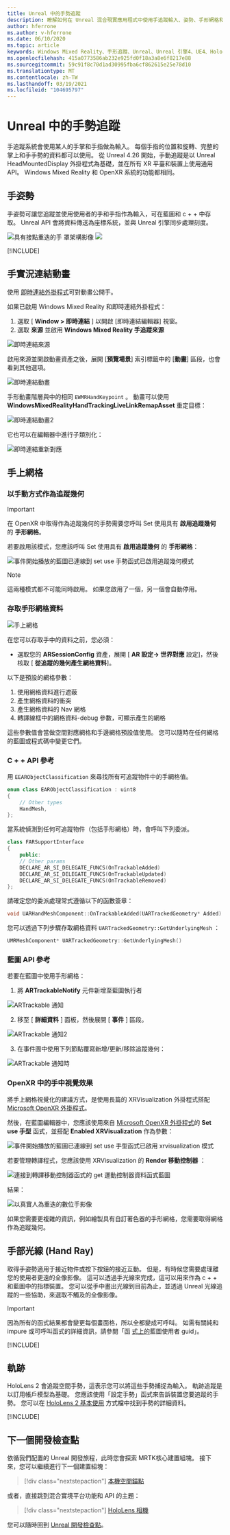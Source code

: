 ```yaml
---
title: Unreal 中的手勢追蹤
description: 瞭解如何在 Unreal 混合現實應用程式中使用手追蹤輸入、姿勢、手形網格和即時連結動畫。
author: hferrone
ms.author: v-hferrone
ms.date: 06/10/2020
ms.topic: article
keywords: Windows Mixed Reality、手形追蹤、Unreal、Unreal 引擎4、UE4、HoloLens、HoloLens 2、混合現實、開發、功能、檔、指南、全像投影、遊戲開發、混合現實耳機、windows Mixed Reality 耳機、虛擬實境耳機
ms.openlocfilehash: 415a0773586ab232e925fd0f18a3a8e6f8217e88
ms.sourcegitcommit: 59c91f8c70d1ad30995fba6cf862615e25e78d10
ms.translationtype: MT
ms.contentlocale: zh-TW
ms.lasthandoff: 03/19/2021
ms.locfileid: "104695797"
---
```

# <a name="hand-tracking-in-unreal"></a>Unreal 中的手勢追蹤

手追蹤系統會使用某人的手掌和手指做為輸入。 每個手指的位置和旋轉、完整的掌上和手手勢的資料都可以使用。 從 Unreal 4.26 開始，手動追蹤是以 Unreal HeadMountedDisplay 外掛程式為基礎，並在所有 XR 平臺和裝置上使用通用 API。 Windows Mixed Reality 和 OpenXR 系統的功能都相同。

## <a name="hand-pose"></a>手姿勢

手姿勢可讓您追蹤並使用使用者的手和手指作為輸入，可在藍圖和 c + + 中存取。 Unreal API 會將資料傳送為座標系統，並與 Unreal 引擎同步處理刻度。

![具有接點重迭的手 ](images/hand-tracking-img-02.png)
 罩架構影像 ![](images/hand-tracking-skeleton-update.png)

[!INCLUDE[](includes/tabs-tracking-hand-pose.md)]

## <a name="hand-live-link-animation"></a>手實況連結動畫

使用 [即時連結外掛程式](https://docs.unrealengine.com/Engine/Animation/LiveLinkPlugin/index.html)可對動畫公開手。

如果已啟用 Windows Mixed Reality 和即時連結外掛程式：
1. 選取 [ **Window > 即時連結** ] 以開啟 [即時連結編輯器] 視窗。
2. 選取 **來源** 並啟用 **Windows Mixed Reality 手追蹤來源**

![即時連結來源](images/unreal/live-link-source.png)

啟用來源並開啟動畫資產之後，展開 [**預覽場景**] 索引標籤中的 [**動畫**] 區段，也會看到其他選項。

![即時連結動畫](images/unreal/live-link-animation.png)

手形動畫階層與中的相同 `EWMRHandKeypoint` 。 動畫可以使用 **WindowsMixedRealityHandTrackingLiveLinkRemapAsset** 重定目標：

![即時連結動畫2](images/unreal/live-link-animation2.png)

它也可以在編輯器中進行子類別化：

![即時連結重新對應](images/unreal/live-link-remap.png)

## <a name="hand-mesh"></a>手上網格

### <a name="hand-mesh-as-a-tracked-geometry"></a>以手動方式作為追蹤幾何

> [!IMPORTANT]
> 在 OpenXR 中取得作為追蹤幾何的手勢需要您呼叫 Set 使用具有 **啟用追蹤幾何** 的 **手形網格**。

若要啟用該模式，您應該呼叫 Set 使用具有 **啟用追蹤幾何** 的 **手形網格**：

![事件開始播放的藍圖已連線到 set use 手勢函式已啟用追蹤幾何模式](images/unreal-hand-tracking-img-08.png)

> [!NOTE]
> 這兩種模式都不可能同時啟用。 如果您啟用了一個，另一個會自動停用。

### <a name="accessing-hand-mesh-data"></a>存取手形網格資料

![手上網格](images/unreal/hand-mesh.png)

在您可以存取手中的資料之前，您必須：
- 選取您的 **ARSessionConfig** 資產，展開 [ **AR 設定-> 世界對應** 設定]，然後核取 [ **從追蹤的幾何產生網格資料**]。

以下是預設的網格參數：

1.  使用網格資料進行遮蔽
2.  產生網格資料的衝突
3.  產生網格資料的 Nav 網格
4.  轉譯線框中的網格資料-debug 參數，可顯示產生的網格

這些參數值會當做空間對應網格和手邊網格預設值使用。 您可以隨時在任何網格的藍圖或程式碼中變更它們。

### <a name="c-api-reference"></a>C + + API 參考
用 `EEARObjectClassification` 來尋找所有可追蹤物件中的手網格值。
```cpp
enum class EARObjectClassification : uint8
{
    // Other types
    HandMesh,
};
```

當系統偵測到任何可追蹤物件（包括手形網格）時，會呼叫下列委派。

```cpp
class FARSupportInterface
{
    public:
    // Other params
    DECLARE_AR_SI_DELEGATE_FUNCS(OnTrackableAdded)
    DECLARE_AR_SI_DELEGATE_FUNCS(OnTrackableUpdated)
    DECLARE_AR_SI_DELEGATE_FUNCS(OnTrackableRemoved)
};
```

請確定您的委派處理常式遵循以下的函數簽章：

```cpp
void UARHandMeshComponent::OnTrackableAdded(UARTrackedGeometry* Added)
```

您可以透過下列步驟存取網格資料  `UARTrackedGeometry::GetUnderlyingMesh` ：

```cpp
UMRMeshComponent* UARTrackedGeometry::GetUnderlyingMesh()
```

### <a name="blueprint-api-reference"></a>藍圖 API 參考

若要在藍圖中使用手形網格：
1. 將 **ARTrackableNotify** 元件新增至藍圖執行者

![ARTrackable 通知](images/unreal/ar-trackable-notify.png)

2. 移至 [ **詳細資料** ] 面板，然後展開 [ **事件** ] 區段。

![ARTrackable 通知2](images/unreal/ar-trackable-notify2.png)

3. 在事件圖中使用下列節點覆寫新增/更新/移除追蹤幾何：

![ARTrackable 通知時](images/unreal/on-artrackable-notify.png)

### <a name="hand-mesh-visualization-in-openxr"></a>OpenXR 中的手中視覺效果

將手上網格視覺化的建議方式，是使用長篇的 XRVisualization 外掛程式搭配 [Microsoft OpenXR 外掛程式](https://github.com/microsoft/Microsoft-OpenXR-Unreal)。 

然後，在藍圖編輯器中，您應該使用來自 [Microsoft OpenXR 外掛程式](https://github.com/microsoft/Microsoft-OpenXR-Unreal)的 **Set use 手型** 函式，並搭配 **Enabled XRVisualization** 作為參數：

![事件開始播放的藍圖已連線到 set use 手型函式已啟用 xrvisualization 模式](images/unreal-hand-tracking-img-05.png)

若要管理轉譯程式，您應該使用 XRVisualization 的 **Render 移動控制器** ：

![連接到轉譯移動控制器函式的 get 運動控制器資料函式藍圖](images/unreal-hand-tracking-img-06.png)

結果：

![以真實人為重迭的數位手影像](images/unreal-hand-tracking-img-07.png) 

如果您需要更複雜的資訊，例如繪製具有自訂著色器的手形網格，您需要取得網格作為追蹤幾何。 

## <a name="hand-rays"></a>手部光線 (Hand Ray)

取得手姿勢適用于接近物件或按下按鈕的接近互動。 但是，有時候您需要處理離您的使用者更遠的全像影像。 這可以透過手光線來完成，這可以用來作為 c + + 和藍圖中的指標裝置。 您可以從手中畫出光線到目前為止，並透過 Unreal 光線追蹤的一些協助，來選取不觸及的全像影像。 

> [!IMPORTANT]
> 因為所有的函式結果都會變更每個畫面格，所以全都變成可呼叫。 如需有關純和 impure 或可呼叫函式的詳細資訊，請參閱「函 [式上的](https://docs.unrealengine.com/Engine/Blueprints/UserGuide/Functions/index.html#purevs.impure)藍圖使用者 guid」。

[!INCLUDE[](includes/tabs-tracking-hand-ray.md)]

## <a name="gestures"></a>軌跡

HoloLens 2 會追蹤空間手勢，這表示您可以將這些手勢捕捉為輸入。 軌跡追蹤是以訂用帳戶模型為基礎。 您應該使用「設定手勢」函式來告訴裝置您要追蹤的手勢。 您可以在 [HoloLens 2 基本使用](/hololens/hololens2-basic-usage) 方式檔中找到手勢的詳細資料。

[!INCLUDE[](includes/tabs-tracking-gestures.md)]

## <a name="next-development-checkpoint"></a>下一個開發檢查點

依循我們配置的 Unreal 開發旅程，此時您會探索 MRTK核心建置組塊。 接下來，您可以繼續進行下一個建置組塊：

> [!div class="nextstepaction"]
> [本機空間錨點](unreal-spatial-anchors.md)

或者，直接跳到混合實境平台功能和 API 的主題：

> [!div class="nextstepaction"]
> [HoloLens 相機](unreal-hololens-camera.md)

您可以隨時回到 [Unreal 開發檢查點](unreal-development-overview.md#2-core-building-blocks)。